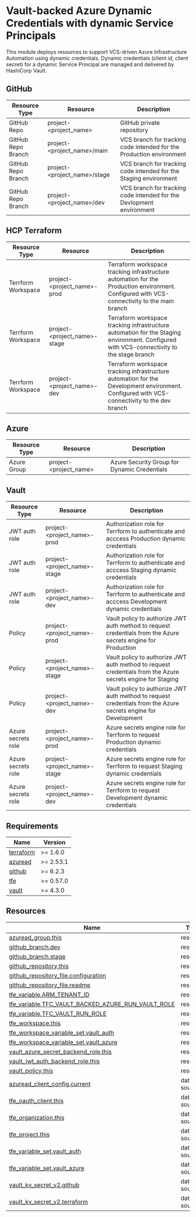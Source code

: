 <!-- BEGIN_AUTOMATED_TF_DOCS_BLOCK -->
# Vault-backed Azure Dynamic Credentials with dynamic Service Principals

This module deploys resources to support VCS-driven Azure Infrastructure Automation using dynamic credentials. Dynamic credentials (client id, client secret) for a dynamic Service Principal are managed and delivered by HashiCorp Vault.

## GitHub

| Resource Type | Resource | Description |
|---------------|----------|-------------|
| GitHub Repo | project-\<project_name> | GitHub private repository |
| GitHub Repo Branch | project-\<project_name>/main | VCS branch for tracking code intended for the Production environment |
| GitHub Repo Branch | project-\<project_name>/stage | VCS branch for tracking code intended for the Staging environment |
| GitHub Repo Branch | project-\<project_name>/dev | VCS branch for tracking code intended for the Devlopment environment |

## HCP Terraform

| Resource Type | Resource | Description |
|---------------|----------|-------------|
| Terrform Workspace | project-\<project_name>-prod | Terraform workspace tracking infrastructure automation for the Production environment. Configured with VCS-connectivity to the main branch  |
| Terrform Workspace | project-\<project_name>-stage | Terraform workspace tracking infrastructure automation for the Staging environment. Configured with VCS-connectivity to the stage branch  |
| Terrform Workspace | project-\<project_name>-dev | Terraform workspace tracking infrastructure automation for the Development environment. Configured with VCS-connectivity to the dev branch  |

## Azure

| Resource Type | Resource | Description |
|---------------|----------|-------------|
| Azure Group | project-\<project_name> | Azure Security Group for Dynamic Credentials |

## Vault

| Resource Type | Resource | Description |
|---------------|----------|-------------|
| JWT auth role | project-\<project_name>-prod | Authorization role for Terrform to authenticate and acccess Production dynamic credentials |
| JWT auth role | project-\<project_name>-stage | Authorization role for Terrform to authenticate and acccess Staging dynamic credentials |
| JWT auth role | project-\<project_name>-dev| Authorization role for Terrform to authenticate and acccess Development dynamic credentials |
| Policy | project-\<project_name>-prod | Vault policy to authorize JWT auth method to request credentials from the Azure secrets engine for Production |
| Policy | project-\<project_name>-stage | Vault policy to authorize JWT auth method to request credentials from the Azure secrets engine for Staging |
| Policy | project-\<project_name>-dev | Vault policy to authorize JWT auth method to request credentials from the Azure secrets engine for Development |
| Azure secrets role | project-\<project_name>-prod | Azure secrets engine role for Terrform to request Production dynamic credentials |
| Azure secrets role | project-\<project_name>-stage | Azure secrets engine role for Terrform to request Staging dynamic credentials |
| Azure secrets role | project-\<project_name>-dev | Azure secrets engine role for Terrform to request Development dynamic credentials |

## Requirements

| Name | Version |
|------|---------|
| <a name="requirement_terraform"></a> [terraform](#requirement\_terraform) | >= 1.6.0 |
| <a name="requirement_azuread"></a> [azuread](#requirement\_azuread) | >= 2.53.1 |
| <a name="requirement_github"></a> [github](#requirement\_github) | >= 6.2.3 |
| <a name="requirement_tfe"></a> [tfe](#requirement\_tfe) | >= 0.57.0 |
| <a name="requirement_vault"></a> [vault](#requirement\_vault) | >= 4.3.0 |

## Resources

| Name | Type |
|------|------|
| [azuread_group.this](https://registry.terraform.io/providers/hashicorp/azuread/latest/docs/resources/group) | resource |
| [github_branch.dev](https://registry.terraform.io/providers/integrations/github/latest/docs/resources/branch) | resource |
| [github_branch.stage](https://registry.terraform.io/providers/integrations/github/latest/docs/resources/branch) | resource |
| [github_repository.this](https://registry.terraform.io/providers/integrations/github/latest/docs/resources/repository) | resource |
| [github_repository_file.configuration](https://registry.terraform.io/providers/integrations/github/latest/docs/resources/repository_file) | resource |
| [github_repository_file.readme](https://registry.terraform.io/providers/integrations/github/latest/docs/resources/repository_file) | resource |
| [tfe_variable.ARM_TENANT_ID](https://registry.terraform.io/providers/hashicorp/tfe/latest/docs/resources/variable) | resource |
| [tfe_variable.TFC_VAULT_BACKED_AZURE_RUN_VAULT_ROLE](https://registry.terraform.io/providers/hashicorp/tfe/latest/docs/resources/variable) | resource |
| [tfe_variable.TFC_VAULT_RUN_ROLE](https://registry.terraform.io/providers/hashicorp/tfe/latest/docs/resources/variable) | resource |
| [tfe_workspace.this](https://registry.terraform.io/providers/hashicorp/tfe/latest/docs/resources/workspace) | resource |
| [tfe_workspace_variable_set.vault_auth](https://registry.terraform.io/providers/hashicorp/tfe/latest/docs/resources/workspace_variable_set) | resource |
| [tfe_workspace_variable_set.vault_azure](https://registry.terraform.io/providers/hashicorp/tfe/latest/docs/resources/workspace_variable_set) | resource |
| [vault_azure_secret_backend_role.this](https://registry.terraform.io/providers/hashicorp/vault/latest/docs/resources/azure_secret_backend_role) | resource |
| [vault_jwt_auth_backend_role.this](https://registry.terraform.io/providers/hashicorp/vault/latest/docs/resources/jwt_auth_backend_role) | resource |
| [vault_policy.this](https://registry.terraform.io/providers/hashicorp/vault/latest/docs/resources/policy) | resource |
| [azuread_client_config.current](https://registry.terraform.io/providers/hashicorp/azuread/latest/docs/data-sources/client_config) | data source |
| [tfe_oauth_client.this](https://registry.terraform.io/providers/hashicorp/tfe/latest/docs/data-sources/oauth_client) | data source |
| [tfe_organization.this](https://registry.terraform.io/providers/hashicorp/tfe/latest/docs/data-sources/organization) | data source |
| [tfe_project.this](https://registry.terraform.io/providers/hashicorp/tfe/latest/docs/data-sources/project) | data source |
| [tfe_variable_set.vault_auth](https://registry.terraform.io/providers/hashicorp/tfe/latest/docs/data-sources/variable_set) | data source |
| [tfe_variable_set.vault_azure](https://registry.terraform.io/providers/hashicorp/tfe/latest/docs/data-sources/variable_set) | data source |
| [vault_kv_secret_v2.github](https://registry.terraform.io/providers/hashicorp/vault/latest/docs/data-sources/kv_secret_v2) | data source |
| [vault_kv_secret_v2.terraform](https://registry.terraform.io/providers/hashicorp/vault/latest/docs/data-sources/kv_secret_v2) | data source |
<!-- END_AUTOMATED_TF_DOCS_BLOCK -->
